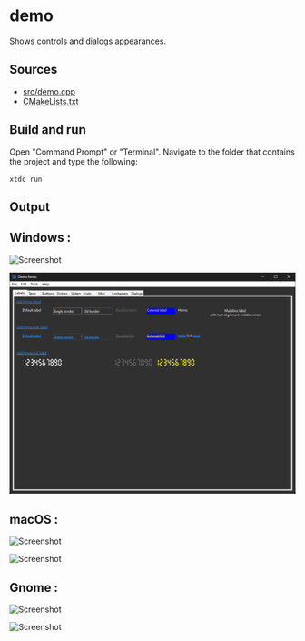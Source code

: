 # demo

Shows controls and dialogs appearances.

## Sources

* [src/demo.cpp](src/demo.cpp)
* [CMakeLists.txt](CMakeLists.txt)

## Build and run

Open "Command Prompt" or "Terminal". Navigate to the folder that contains the project and type the following:

```shell
xtdc run
```

## Output

## Windows :

![Screenshot](../../../../docs/pictures/examples/demo_w.png)

![Screenshot](../../../../docs/pictures/examples/demo_wd.png)

## macOS :

![Screenshot](../../../../docs/pictures/examples/demo_m.png)

![Screenshot](../../../../docs/pictures/examples/demo_md.png)

## Gnome :

![Screenshot](../../../../docs/pictures/examples/demo_g.png)

![Screenshot](../../../../docs/pictures/examples/demo_gd.png)
